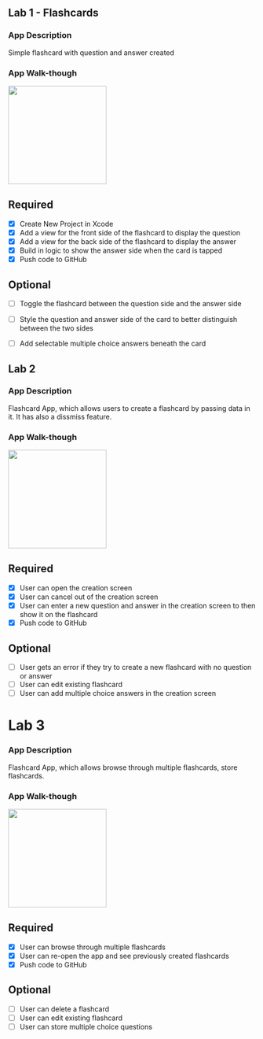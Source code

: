 ## Lab 1 - Flashcards


### App Description
Simple flashcard with question and answer created 

### App Walk-though

<img src="http://g.recordit.co/EkjdY8epl6.gif" width=200><br>



## Required
- [x] Create New Project in Xcode
- [x] Add a view for the front side of the flashcard to display the question
- [x] Add a view for the back side of the flashcard to display the answer
- [x] Build in logic to show the answer side when the card is tapped
- [x] Push code to GitHub
## Optional
- [ ] Toggle the flashcard between the question side and the answer side
- [ ] Style the question and answer side of the card to better distinguish between the two sides
- [ ] Add selectable multiple choice answers beneath the card


## Lab 2

### App Description
Flashcard App, which allows users to create a flashcard by passing data in it. It has also a dissmiss feature.

### App Walk-though

<img src="http://g.recordit.co/s5tJzMAIEX.gif" width=200><br>


## Required
- [x] User can open the creation screen
- [x] User can cancel out of the creation screen
- [x] User can enter a new question and answer in the creation screen to then show it on the flashcard
- [x] Push code to GitHub
## Optional
- [ ] User gets an error if they try to create a new flashcard with no question or answer
- [ ] User can edit existing flashcard
- [ ] User can add multiple choice answers in the creation screen
# Lab 3

### App Description
Flashcard App, which allows browse through multiple flashcards, store flashcards.


### App Walk-though

<img src="http://g.recordit.co/wabAGkrsp1.gif" width=200><br>

## Required
- [x] User can browse through multiple flashcards
- [x] User can re-open the app and see previously created flashcards
- [x] Push code to GitHub
## Optional
- [ ] User can delete a flashcard
- [ ] User can edit existing flashcard
- [ ] User can store multiple choice questions
